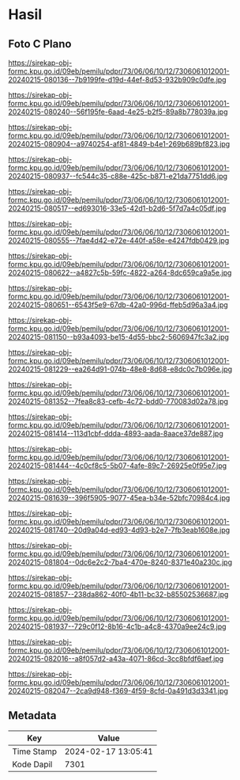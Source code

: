 # Hasil

## Foto C Plano

https://sirekap-obj-formc.kpu.go.id/09eb/pemilu/pdpr/73/06/06/10/12/7306061012001-20240215-080136--7b9199fe-d19d-44ef-8d53-932b909c0dfe.jpg

https://sirekap-obj-formc.kpu.go.id/09eb/pemilu/pdpr/73/06/06/10/12/7306061012001-20240215-080240--56f195fe-6aad-4e25-b2f5-89a8b778039a.jpg

https://sirekap-obj-formc.kpu.go.id/09eb/pemilu/pdpr/73/06/06/10/12/7306061012001-20240215-080904--a9740254-af81-4849-b4e1-269b689bf823.jpg

https://sirekap-obj-formc.kpu.go.id/09eb/pemilu/pdpr/73/06/06/10/12/7306061012001-20240215-080937--fc544c35-c88e-425c-b871-e21da7751dd6.jpg

https://sirekap-obj-formc.kpu.go.id/09eb/pemilu/pdpr/73/06/06/10/12/7306061012001-20240215-080517--ed693016-33e5-42d1-b2d6-5f7d7a4c05df.jpg

https://sirekap-obj-formc.kpu.go.id/09eb/pemilu/pdpr/73/06/06/10/12/7306061012001-20240215-080555--7fae4d42-e72e-440f-a58e-e4247fdb0429.jpg

https://sirekap-obj-formc.kpu.go.id/09eb/pemilu/pdpr/73/06/06/10/12/7306061012001-20240215-080622--a4827c5b-59fc-4822-a264-8dc659ca9a5e.jpg

https://sirekap-obj-formc.kpu.go.id/09eb/pemilu/pdpr/73/06/06/10/12/7306061012001-20240215-080651--6543f5e9-67db-42a0-996d-ffeb5d96a3a4.jpg

https://sirekap-obj-formc.kpu.go.id/09eb/pemilu/pdpr/73/06/06/10/12/7306061012001-20240215-081150--b93a4093-be15-4d55-bbc2-5606947fc3a2.jpg

https://sirekap-obj-formc.kpu.go.id/09eb/pemilu/pdpr/73/06/06/10/12/7306061012001-20240215-081229--ea264d91-074b-48e8-8d68-e8dc0c7b096e.jpg

https://sirekap-obj-formc.kpu.go.id/09eb/pemilu/pdpr/73/06/06/10/12/7306061012001-20240215-081352--7fea8c83-cefb-4c72-bdd0-770083d02a78.jpg

https://sirekap-obj-formc.kpu.go.id/09eb/pemilu/pdpr/73/06/06/10/12/7306061012001-20240215-081414--113d1cbf-ddda-4893-aada-8aace37de887.jpg

https://sirekap-obj-formc.kpu.go.id/09eb/pemilu/pdpr/73/06/06/10/12/7306061012001-20240215-081444--4c0cf8c5-5b07-4afe-89c7-26925e0f95e7.jpg

https://sirekap-obj-formc.kpu.go.id/09eb/pemilu/pdpr/73/06/06/10/12/7306061012001-20240215-081639--396f5905-9077-45ea-b34e-52bfc70984c4.jpg

https://sirekap-obj-formc.kpu.go.id/09eb/pemilu/pdpr/73/06/06/10/12/7306061012001-20240215-081740--20d9a04d-ed93-4d93-b2e7-7fb3eab1608e.jpg

https://sirekap-obj-formc.kpu.go.id/09eb/pemilu/pdpr/73/06/06/10/12/7306061012001-20240215-081804--0dc6e2c2-7ba4-470e-8240-8371e40a230c.jpg

https://sirekap-obj-formc.kpu.go.id/09eb/pemilu/pdpr/73/06/06/10/12/7306061012001-20240215-081857--238da862-40f0-4b11-bc32-b85502536687.jpg

https://sirekap-obj-formc.kpu.go.id/09eb/pemilu/pdpr/73/06/06/10/12/7306061012001-20240215-081937--729c0f12-8b16-4c1b-a4c8-4370a9ee24c9.jpg

https://sirekap-obj-formc.kpu.go.id/09eb/pemilu/pdpr/73/06/06/10/12/7306061012001-20240215-082016--a8f057d2-a43a-4071-86cd-3cc8bfdf6aef.jpg

https://sirekap-obj-formc.kpu.go.id/09eb/pemilu/pdpr/73/06/06/10/12/7306061012001-20240215-082047--2ca9d948-f369-4f59-8cfd-0a491d3d3341.jpg


## Metadata

| Key        | Value               |
| ---------- | ------------------- |
| Time Stamp | 2024-02-17 13:05:41 |
| Kode Dapil | 7301                |



